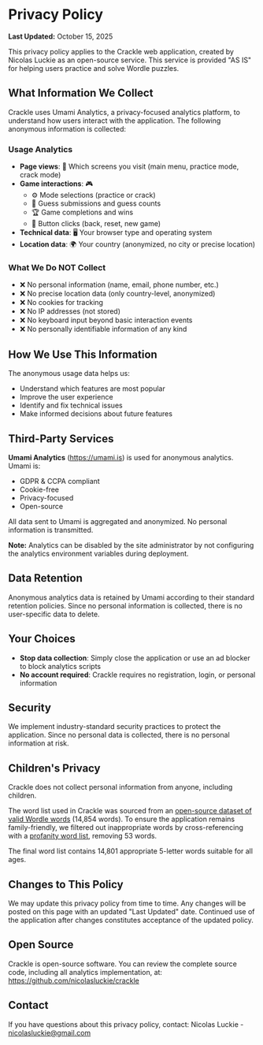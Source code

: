 # Privacy Policy

**Last Updated:** October 15, 2025

This privacy policy applies to the Crackle web application, created by Nicolas Luckie as an open-source service. This service is provided "AS IS" for helping users practice and solve Wordle puzzles.

## What Information We Collect

Crackle uses Umami Analytics, a privacy-focused analytics platform, to understand how users interact with the application. The following anonymous information is collected:

### Usage Analytics
- **Page views**: 📄 Which screens you visit (main menu, practice mode, crack mode)
- **Game interactions**: 🎮
    - ⚙️ Mode selections (practice or crack)
    - 🎯 Guess submissions and guess counts
    - 🏆 Game completions and wins
    - 🔘 Button clicks (back, reset, new game)
- **Technical data**: 🖥️ Your browser type and operating system
- **Location data**: 🌍 Your country (anonymized, no city or precise location)

### What We Do NOT Collect
- ❌ No personal information (name, email, phone number, etc.)
- ❌ No precise location data (only country-level, anonymized)
- ❌ No cookies for tracking
- ❌ No IP addresses (not stored)
- ❌ No keyboard input beyond basic interaction events
- ❌ No personally identifiable information of any kind

## How We Use This Information

The anonymous usage data helps us:
- Understand which features are most popular
- Improve the user experience
- Identify and fix technical issues
- Make informed decisions about future features

## Third-Party Services

**Umami Analytics** (https://umami.is) is used for anonymous analytics. Umami is:
- GDPR & CCPA compliant
- Cookie-free
- Privacy-focused
- Open-source

All data sent to Umami is aggregated and anonymized. No personal information is transmitted.

**Note:** Analytics can be disabled by the site administrator by not configuring the analytics environment variables during deployment.

## Data Retention

Anonymous analytics data is retained by Umami according to their standard retention policies. Since no personal information is collected, there is no user-specific data to delete.

## Your Choices

- **Stop data collection**: Simply close the application or use an ad blocker to block analytics scripts
- **No account required**: Crackle requires no registration, login, or personal information

## Security

We implement industry-standard security practices to protect the application. Since no personal data is collected, there is no personal information at risk.

## Children's Privacy

Crackle does not collect personal information from anyone, including children.

The word list used in Crackle was sourced from an [open-source dataset of valid Wordle words](https://gist.github.com/dracos/dd0668f281e685bad51479e5acaadb93) (14,854 words). To ensure the application remains family-friendly, we filtered out inappropriate words by cross-referencing with a [profanity word list](https://github.com/coffee-and-fun/google-profanity-words/blob/main/data/en.txt), removing 53 words.

The final word list contains 14,801 appropriate 5-letter words suitable for all ages.

## Changes to This Policy

We may update this privacy policy from time to time. Any changes will be posted on this page with an updated "Last Updated" date. Continued use of the application after changes constitutes acceptance of the updated policy.

## Open Source

Crackle is open-source software. You can review the complete source code, including all analytics implementation, at:
https://github.com/nicolasluckie/crackle

## Contact

If you have questions about this privacy policy, contact:
Nicolas Luckie - nicolasluckie@gmail.com
